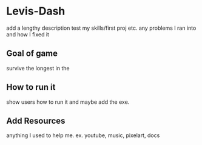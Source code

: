 # Levis-Dash
add a lengthy description
test my skills/first proj etc.
any problems I ran into and how I fixed it
## Goal of game
survive the longest in the 
## How to run it
show users how to run it and maybe add the exe.
## Add Resources 
anything I used to help me. ex. youtube, music, pixelart, docs